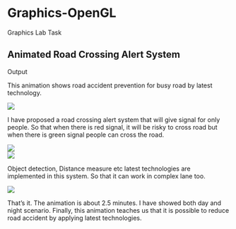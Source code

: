 # Graphics-OpenGL
Graphics Lab Task

## Animated Road Crossing Alert System

Output

This animation shows road accident prevention for busy road by latest technology.  

<img src="https://github.com/shawon100/Graphics-OpenGL/blob/master/g1.jpg"/>


I have proposed a road crossing alert system that will give signal for only people. So that when there is red signal, it will be risky to cross road but when there is green signal people can cross the road.

<img src="https://github.com/shawon100/Graphics-OpenGL/blob/master/g2.jpg"/><br>
<img src="https://github.com/shawon100/Graphics-OpenGL/blob/master/g3.jpg"/>

Object detection, Distance measure etc latest technologies are implemented in this system. So that it can work in complex lane too. 

<img src="https://github.com/shawon100/Graphics-OpenGL/blob/master/g4.jpg"/>

That’s it. The animation is about 2.5 minutes. I have showed both day and night scenario.  Finally, this animation teaches us that it is possible to reduce road accident by applying latest technologies. 

